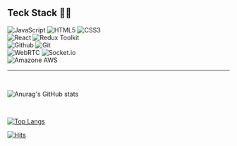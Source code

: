 ## Teck Stack 🧑‍💻

<div>
<img alt="JavaScript" src="https://img.shields.io/badge/javascript-F7DF1E?style=for-the-badge&logo=javascript&logoColor=white">
<img alt="HTML5" src="https://img.shields.io/badge/HTML5-E34F26?style=for-the-badge&logo=HTML5&logoColor=white">
<img alt="CSS3" src="https://img.shields.io/badge/CSS3-1572B6?style=for-the-badge&logo=CSS3&logoColor=white">
  <br>
<img alt="React" src="https://img.shields.io/badge/react-black?style=for-the-badge&logo=react&logoColor=blue">
<img alt="Redux Toolkit" src="https://img.shields.io/badge/redux-tookit-light black?style=for-the-badge&logoredux&logoColor=blue">
  <br>
<img alt="Github" src="https://img.shields.io/badge/github-181717?style=for-the-badge&logo=github&logoColor=grey">
<img alt="Git" src="https://img.shields.io/badge/git-F05032?style=for-the-badge&logo=git&logoColor=grey">
  <br>
<img alt="WebRTC" src="https://img.shields.io/badge/webRTC-white?style=for-the-badge&logo=webRTC&logoColor=blue">
<img alt="Socket.io" src="https://img.shields.io/badge/socketio-black?style=for-the-badge&logo=socket.io&logoColor=white">
  <br>
<img alt="Amazone AWS" src="https://img.shields.io/badge/amazonaws-green?style=for-the-badge&logo=amazonaws&logoColor=grey">
</div>

- - -
  <br>
  
![Anurag's GitHub stats](https://github-readme-stats.vercel.app/api?username=adultcho&show_icons=true&theme=radical)

<br>

[![Top Langs](https://github-readme-stats.vercel.app/api/top-langs/?username=adultcho&layout=compact)](https://github.com/anuraghazra/github-readme-stats)

[![Hits](https://hits.seeyoufarm.com/api/count/incr/badge.svg?url=https%3A%2F%2Fgithub.com%2Fadultcho&count_bg=%2379C83D&title_bg=%23555555&icon=&icon_color=%23E7E7E7&title=hits&edge_flat=false)](https://hits.seeyoufarm.com)                
